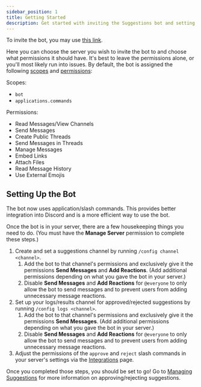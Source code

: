 ```yaml
---
sidebar_position: 1
title: Getting Started
description: Get started with inviting the Suggestions bot and setting up its primary features.
---
```


To invite the bot, you may use [this link](https://discord.com/api/oauth2/authorize?client_id=474051954998509571&permissions=309238033408&scope=bot%20applications.commands).

Here you can choose the server you wish to invite the bot to and choose what permissions it should have. It's best to leave the permissions alone, or you'll most likely run into issues. By default, the bot is assigned the following [scopes](https://discord.com/developers/docs/topics/oauth2#shared-resources-oauth2-scopes) and [permissions](https://support.discord.com/hc/en-us/articles/206029707-Setting-Up-Permissions-FAQ):

Scopes:
* `bot`
* `applications.commands`

Permissions:
* Read Messages/View Channels
* Send Messages
* Create Public Threads
* Send Messages in Threads
* Manage Messages
* Embed Links
* Attach Files
* Read Message History
* Use External Emojis

## Setting Up the Bot

The bot now uses application/slash commands. This provides better integration into Discord and is a more efficient way to use the bot.

Once the bot is in your server, there are a few housekeeping things you need to do. (You must have the **Manage Server** permission to complete these steps.)

1. Create and set a suggestions channel by running `/config channel <channel>`. 
   1. Add the bot to that channel's permissions and exclusively give it the permissions **Send Messages** and **Add Reactions**. (Add additional permissions depending on what you gave the bot in your server.)
   2. Disable **Send Messages** and **Add Reactions** for `@everyone` to only allow the bot to send messages and to prevent users from adding unnecessary message reactions.
2. Set up your logs/results channel for approved/rejected suggestions by running `/config logs <channel>`.
   1. Add the bot to that channel's permissions and exclusively give it the permissions **Send Messages**. (Add additional permissions depending on what you gave the bot in your server.)
   2. Disable **Send Messages** and **Add Reactions** for `@everyone` to only allow the bot to send messages and to prevent users from adding unnecessary message reactions.
3. Adjust the permissions of the `approve` and `reject` slash commands in your server's settings via the [Integrations](https://support.discord.com/hc/en-us/articles/360045093012-Server-Integrations-Page) page.

Once you completed those steps, you should be set to go! Go to [Managing Suggestions](managing-suggestions.mdx) for more information on approving/rejecting suggestions.
